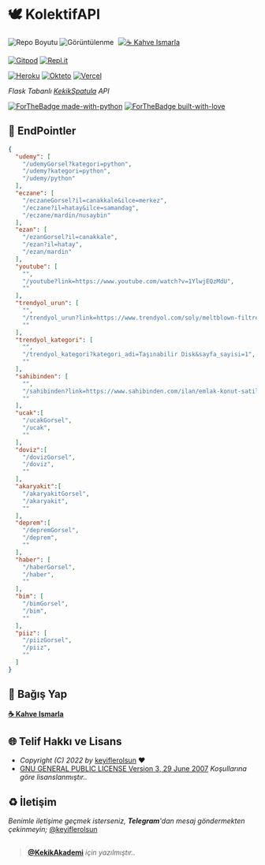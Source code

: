 # 🕊 KolektifAPI

![Repo Boyutu](https://img.shields.io/github/repo-size/keyiflerolsun/KolektifAPI)
![Görüntülenme](https://hits.seeyoufarm.com/api/count/incr/badge.svg?url=https://github.com/keyiflerolsun/KolektifAPI&title=Görüntülenme)
<a href="https://KekikAkademi.org/Kahve" target="_blank"><img src="https://img.shields.io/badge/☕️-Kahve Ismarla-ffdd00" title="☕️ Kahve Ismarla" style="padding-left:5px;"></a>

[![Gitpod](https://img.shields.io/badge/Gitpod-Çalıştır-blue?logo=gitpod)](https://gitpod.io/#https://github.com/keyiflerolsun/KolektifAPI)
[![Repl.it](https://img.shields.io/badge/Replit-Çalıştır-green?logo=replit)](https://repl.it/github/keyiflerolsun/KolektifAPI)

[![Heroku](https://img.shields.io/badge/Heroku-Deploy-orange?logo=heroku)](https://heroku.com/deploy?template=https://github.com/keyiflerolsun/KolektifAPI)
[![Okteto](https://img.shields.io/badge/Okteto-Deploy-turquoise?logo=okteto)](https://cloud.okteto.com/deploy?repository=https://github.com/keyiflerolsun/KolektifAPI)
[![Vercel](https://img.shields.io/badge/Vercel-Deploy-black?logo=vercel)](https://vercel.com/new/clone?repository-url=https://github.com/keyiflerolsun/KolektifAPI)

*Flask Tabanlı [KekikSpatula](https://github.com/keyiflerolsun/KekikSpatula) API*

[![ForTheBadge made-with-python](http://ForTheBadge.com/images/badges/made-with-python.svg)](https://www.python.org/)
[![ForTheBadge built-with-love](http://ForTheBadge.com/images/badges/built-with-love.svg)](https://GitHub.com/keyiflerolsun/)

## 📍 EndPointler
```json
{
  "udemy": [
    "/udemyGorsel?kategori=python",
    "/udemy?kategori=python",
    "/udemy/python"
  ],
  "eczane": [
    "/eczaneGorsel?il=canakkale&ilce=merkez",
    "/eczane?il=hatay&ilce=samandag",
    "/eczane/mardin/nusaybin"
  ],
  "ezan": [
    "/ezanGorsel?il=canakkale",
    "/ezan?il=hatay",
    "/ezan/mardin"
  ],
  "youtube": [
    "",
    "/youtube?link=https://www.youtube.com/watch?v=1YlwjEQzMdU",
    ""
  ],
  "trendyol_urun": [
    "",
    "/trendyol_urun?link=https://www.trendyol.com/soly/meltblown-filtre-3-katli-tam-ultrasonik-cerrahi-maske-yesil-100-adet-p-47636885",
    ""
  ],
  "trendyol_kategori": [
    "",
    "/trendyol_kategori?kategori_adi=Taşınabilir Disk&sayfa_sayisi=1",
    ""
  ],
  "sahibinden": [
    "",
    "/sahibinden?link=https://www.sahibinden.com/ilan/emlak-konut-satilik-buyukcekmece-site-icerisinde-gol-manzarali-mustakil-4-plus1-villa-946409988/detay",
    ""
  ],
  "ucak":[
    "/ucakGorsel",
    "/ucak",
    ""
  ],
  "doviz":[
    "/dovizGorsel",
    "/doviz",
    ""
  ],
  "akaryakit":[
    "/akaryakitGorsel",
    "/akaryakit",
    ""
  ],
  "deprem":[
    "/depremGorsel",
    "/deprem",
    ""
  ],
  "haber": [
    "/haberGorsel",
    "/haber",
    ""
  ],
  "bim": [
    "/bimGorsel",
    "/bim",
    ""
  ],
  "piiz": [
    "/piizGorsel",
    "/piiz",
    ""
  ]
}
```

## 💸 Bağış Yap

**[☕️ Kahve Ismarla](https://KekikAkademi.org/Kahve)**

## 🌐 Telif Hakkı ve Lisans

* *Copyright (C) 2022 by* [keyiflerolsun](https://github.com/keyiflerolsun) ❤️️
* [GNU GENERAL PUBLIC LICENSE Version 3, 29 June 2007](https://github.com/keyiflerolsun/KolektifAPI/blob/master/LICENSE) *Koşullarına göre lisanslanmıştır..*

## ♻️ İletişim

*Benimle iletişime geçmek isterseniz, **Telegram**'dan mesaj göndermekten çekinmeyin;* [@keyiflerolsun](https://t.me/KekikKahve)

##

> **[@KekikAkademi](https://t.me/KekikAkademi)** *için yazılmıştır..*
